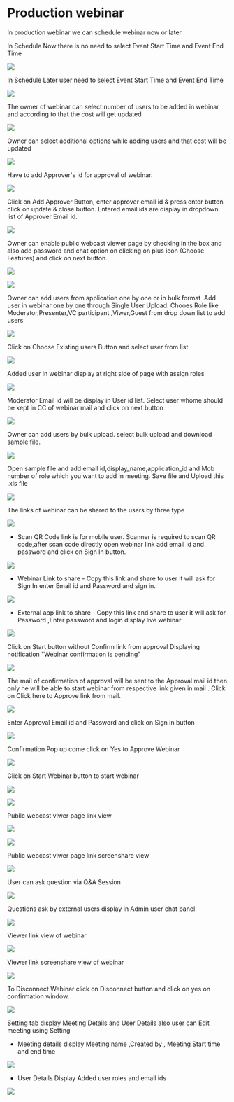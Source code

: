 # Production webinar

 In production webinar we can schedule webinar now or later

In Schedule Now there is no need to select Event Start Time and Event End Time

![](../.gitbook/assets/schedule_later.PNG)

In Schedule Later user need to select Event Start Time and Event End Time

![](../.gitbook/assets/image%20%2880%29.png)

The owner of webinar can select number of users to be added in webinar and according to that the cost will get updated

![](../.gitbook/assets/image%20%28260%29.png)

Owner can select additional options while adding users and that cost will be updated

![](../.gitbook/assets/image%20%28114%29.png)

Have to add Approver's id for approval of webinar. 

![](../.gitbook/assets/image%20%28100%29.png)

Click on Add Approver Button, enter approver email id & press enter button click on update & close button. Entered email ids are display in dropdown list of Approver Email id.

![](../.gitbook/assets/image%20%28266%29.png)

Owner can enable public webcast viewer page by checking in the box and also add password and chat option on clicking on plus icon \(Choose Features\) and click on next button.

![](../.gitbook/assets/image%20%28105%29.png)

![](../.gitbook/assets/image%20%28194%29.png)

Owner can add users from application one by one or in bulk format .Add user in webinar one by one through Single User Upload. Chooes Role like Moderator,Presenter,VC participant ,Viwer,Guest from drop down list to add users 

![](../.gitbook/assets/image%20%28244%29.png)

Click on Choose Existing users Button and select user from list 

![](../.gitbook/assets/image%20%28183%29.png)

Added user in webinar display at right side of page with assign roles

![](../.gitbook/assets/image%20%28115%29.png)

 Moderator Email id will be display in User id list. Select user whome should be kept in CC of webinar mail and click on next button

![](../.gitbook/assets/image%20%28265%29.png)

Owner can add users by bulk upload. select bulk upload and download sample file.

![](../.gitbook/assets/image%20%28169%29.png)

Open sample file and add email id,display\_name,application\_id and Mob number of role which you want to add in meeting. Save file and Upload this .xls file 

![](../.gitbook/assets/image%20%28276%29.png)

 The links of webinar can be shared to the users by three type

![](../.gitbook/assets/image%20%28317%29.png)

* Scan QR Code link is for mobile user. Scanner is required to scan QR code,after scan code directly open webinar link add email id and password and click on Sign In button.

![](../.gitbook/assets/image%20%28167%29.png)

* Webinar Link to share - Copy this link and share to user it will ask for Sign In enter Email id and Password and sign in.

![](../.gitbook/assets/image%20%28262%29.png)

* External app link to share - Copy this link and share to user it will ask for Password ,Enter password and login display live webinar

![](../.gitbook/assets/image%20%28161%29.png)

Click on Start button without Confirm link from approval Displaying notification "Webinar confirmation is pending"

![](../.gitbook/assets/image%20%2864%29.png)

The mail of confirmation of approval will be sent to the Approval mail id then only he will be able to start webinar from respective link given in mail . Click on Click here to Approve link from mail.

![](../.gitbook/assets/image%20%28109%29.png)

Enter Approval Email id and Password and click on Sign in button

![](../.gitbook/assets/image%20%287%29.png)

Confirmation Pop up come click on Yes to Approve Webinar

![](../.gitbook/assets/image%20%28219%29.png)

Click on Start Webinar button to start webinar

![](../.gitbook/assets/image%20%28309%29.png)

![](../.gitbook/assets/image%20%28209%29.png)

Public webcast viwer page link view

![](../.gitbook/assets/image%20%28135%29.png)

![](../.gitbook/assets/image%20%28206%29.png)

Public webcast viwer page link screenshare view

![](../.gitbook/assets/image%20%28190%29.png)

User can ask question via Q&A Session 

![](../.gitbook/assets/image%20%2810%29.png)

Questions ask by external users display in Admin user chat panel

![](../.gitbook/assets/image%20%28226%29.png)

Viewer link view of webinar

![](../.gitbook/assets/image%20%2883%29.png)

Viewer link screenshare view of webinar

![](../.gitbook/assets/image%20%2835%29.png)

To Disconnect Webinar click on Disconnect button and click on yes on confirmation window.

![](../.gitbook/assets/image%20%28145%29.png)

Setting tab display Meeting Details and User Details also user can Edit meeting using Setting

* Meeting details display Meeting name ,Created by , Meeting Start time and end time

![](../.gitbook/assets/image%20%2826%29.png)

* User Details Display Added user roles and email ids 

![](../.gitbook/assets/image%20%2877%29.png)

